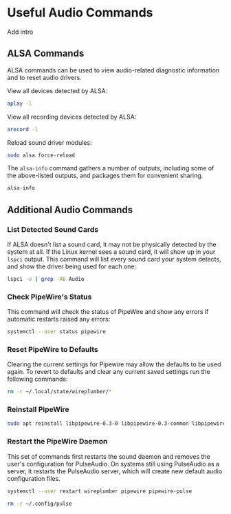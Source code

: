 # Useful Audio Commands

Add intro<!--https://support.system76.com/articles/audio/-->

## ALSA Commands

ALSA commands can be used to view audio-related diagnostic information and to reset audio drivers.

View all devices detected by ALSA:

```bash
aplay -l
```

View all recording devices detected by ALSA:

```bash
arecord -l
```

Reload sound driver modules: 

```bash 
sudo alsa force-reload
```

The `alsa-info` command gathers a number of outputs, including some of the above-listed outputs, and packages them for convenient sharing.

```bash
alsa-info
```

## Additional Audio Commands

### List Detected Sound Cards

If ALSA doesn't list a sound card, it may not be physically detected by the system at all. If the Linux kernel sees a sound card, it will show up in your `lspci` output. This command will list every sound card your system detects, and show the driver being used for each one:

```bash
lspci -v | grep -A6 Audio
```

### Check PipeWire's Status

This command will check the status of PipeWire and show any errors if automatic restarts raised any errors:

```bash
systemctl --user status pipewire
```

### Reset PipeWire to Defaults

Clearing the current settings for Pipewire  may allow the defaults to be used again. To revert to defaults and clear any current saved settings run the following commands:

```bash
rm -r ~/.local/state/wireplumber/*
```

### Reinstall PipeWire

```bash
sudo apt reinstall libpipewire-0.3-0 libpipewire-0.3-common libpipewire-0.3-modules pipewire pipewire-audio-client-libraries pipewire-bin pipewire-pulse
```

### Restart the PipeWire Daemon

This set of commands first restarts the sound daemon and removes the user's configuration for PulseAudio. On systems still using PulseAudio as a server, it restarts the PulseAudio server, which will create new default audio configuration files.

```bash
systemctl --user restart wireplumber pipewire pipewire-pulse
```

```bash
rm -r ~/.config/pulse
```